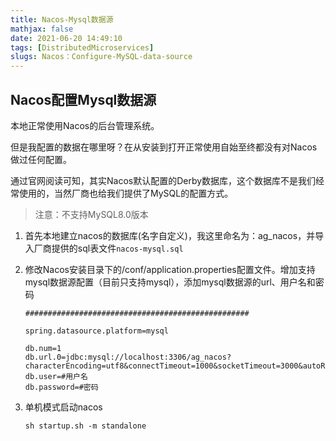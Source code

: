 ```yaml
---
title: Nacos-Mysql数据源
mathjax: false
date: 2021-06-20 14:49:10
tags: [DistributedMicroservices]
slugs: Nacos：Configure-MySQL-data-source
---
```


## Nacos配置Mysql数据源

 本地正常使用Nacos的后台管理系统。

但是我配置的数据在哪里呀？在从安装到打开正常使用自始至终都没有对Nacos做过任何配置。 

通过官网阅读可知，其实Nacos默认配置的Derby数据库，这个数据库不是我们经常使用的，当然厂商也给我们提供了MySQL的配置方式。

> 注意：不支持MySQL8.0版本

1. 首先本地建立nacos的数据库(名字自定义)，我这里命名为：ag_nacos，并导入厂商提供的sql表文件`nacos-mysql.sql` 

2. 修改Nacos安装目录下的/conf/application.properties配置文件。增加支持mysql数据源配置（目前只支持mysql），添加mysql数据源的url、用户名和密码

   ```properties
   ##################################################
    
   spring.datasource.platform=mysql
    
   db.num=1
   db.url.0=jdbc:mysql://localhost:3306/ag_nacos?characterEncoding=utf8&connectTimeout=1000&socketTimeout=3000&autoReconnect=true
   db.user=#用户名
   db.password=#密码
   ```

3. 单机模式启动nacos

   ```shell
   sh startup.sh -m standalone
   ```

   

